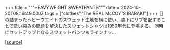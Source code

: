 +++
title = """HEAVYWEIGHT SWEATPANTS"""
date = 2024-10-20T08:16:49.000Z
tags = ["clothes","The REAL McCOY'S IBARAKI"]
+++
目の詰まったヘビーウエイトのスウェット生地を横に使い、脇下にリブを配することで洗い縮みの問題を解決したスウェットシャツは1950年代に登場する。 同時にセットアップとなるスウェットパンツもラインナッ...

[[source]](https://the-realmccoys.ocnk.net/product/1167)
